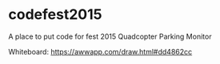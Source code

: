 # codefest2015
A place to put code for fest 2015
Quadcopter Parking Monitor

Whiteboard: https://awwapp.com/draw.html#dd4862cc
